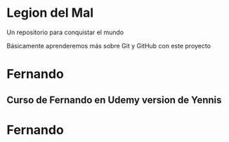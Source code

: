 # Legion del Mal
Un repositorio para conquistar el mundo

Básicamente aprenderemos más sobre Git y GitHub con este proyecto


# Fernando


## Curso de Fernando en Udemy version de Yennis
# Fernando